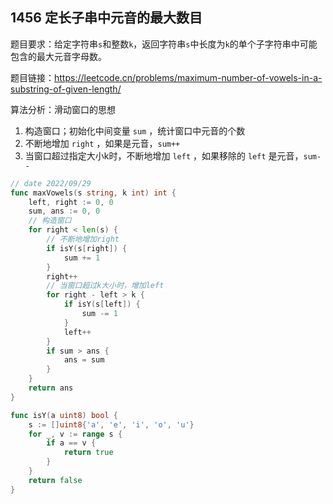## 1456 定长子串中元音的最大数目

题目要求：给定字符串`s`和整数`k`，返回字符串`s`中长度为`k`的单个子字符串中可能包含的最大元音字母数。

题目链接：https://leetcode.cn/problems/maximum-number-of-vowels-in-a-substring-of-given-length/



算法分析：滑动窗口的思想

1. 构造窗口；初始化中间变量 `sum` ，统计窗口中元音的个数
2. 不断地增加 `right` ，如果是元音，`sum++`
3. 当窗口超过指定大小k时，不断地增加 `left` ，如果移除的 `left` 是元音，`sum--`

```go
// date 2022/09/29
func maxVowels(s string, k int) int {
    left, right := 0, 0
    sum, ans := 0, 0
    // 构造窗口
    for right < len(s) {
        // 不断地增加right
        if isY(s[right]) {
            sum += 1
        }
        right++
        // 当窗口超过k大小时，增加left
        for right - left > k {
            if isY(s[left]) {
                sum -= 1
            }
            left++
        }
        if sum > ans {
            ans = sum
        }
    }
    return ans
}

func isY(a uint8) bool {
    s := []uint8{'a', 'e', 'i', 'o', 'u'}
    for _, v := range s {
        if a == v {
            return true
        }
    }
    return false
}
```

